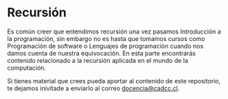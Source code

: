 # Recursión

Es común creer que entendimos recursión una vez pasamos Introducción a la programación, sin embargo no es hasta que tomamos cursos como Programación de software o Lenguajes de programación cuando nos damos cuenta de nuestra equivocación. 
En esta parte encontrarás contenido relacionado a la recursión aplicada en el mundo de la computación.

Si tienes material que crees pueda aportar al contenido de este repositorio, te dejamos inivitade a enviarlo al correo  docencia@cadcc.cl.
